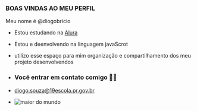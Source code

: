 ### BOAS VINDAS AO MEU PERFIL 

Meu nome é @diogobricio

- Estou estudando na [Alura](https://www.alura.com.br)
- Estou e deenvolvendo na linguagem javaScrot
- utilizo esse espaço para mim organização e compartilhamento dos meu projeto desenvolvendos

- ### Você entrar em contato comigo 🖤👊

- diogo.souza@19escola.pr.gov.br

- ![maior do mundo](https://media.tenor.com/s7_LbXNcD2QAAAAd/corinthians-corinthians-token.gif)
